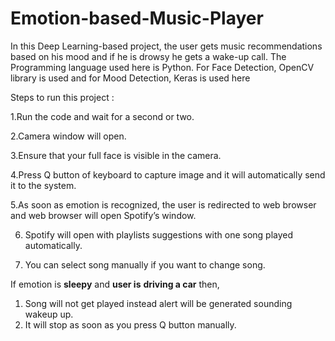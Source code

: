 # Emotion-based-Music-Player
In this Deep Learning-based project, the user gets music recommendations based on his mood and if he is drowsy he gets a wake-up call. The Programming language used here is Python. 
For Face Detection, OpenCV library is used and for Mood Detection, Keras is used here

Steps to run this project :

1.Run the code and wait for a second or two.

2.Camera window will open.

3.Ensure that your full face is visible in the camera.

4.Press Q button of keyboard to capture image and it will automatically send it to the system.

5.As soon as emotion is recognized, the user is redirected to web browser and web browser will open Spotify’s window.

6. Spotify will open with playlists suggestions with one song played automatically.

7. You can select song manually if you want to change song.

If emotion is **sleepy** and **user is** **driving a car** then,
1. Song will not get played instead alert will be generated sounding wakeup up.
2. It will stop as soon as you press Q button manually.
